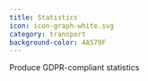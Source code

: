 ```yaml
---
title: Statistics
icon: icon-graph-white.svg
category: transport
background-color: 4A579F
---
```


Produce GDPR-compliant statistics
